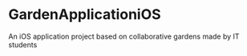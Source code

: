 # GardenApplicationiOS
An iOS application project based on collaborative gardens made by IT students
